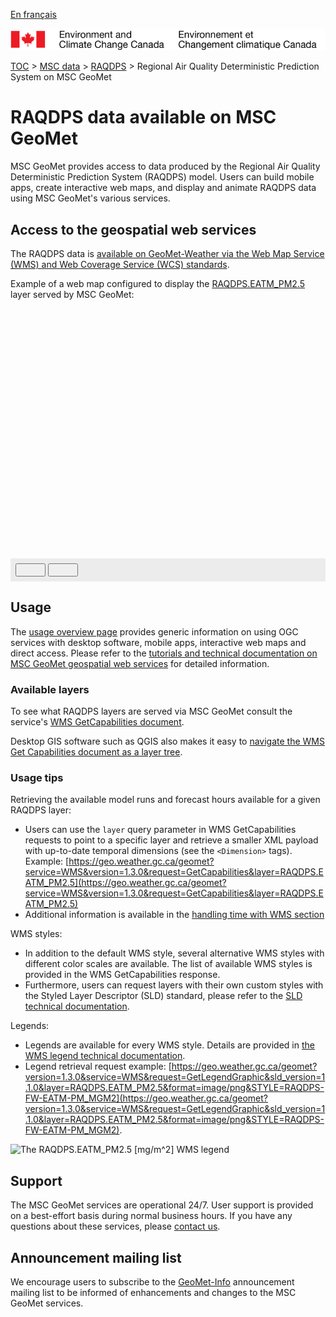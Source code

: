 [En français](readme_raqdps-geomet_fr.md)

![ECCC logo](../../img_eccc-logo.png)

[TOC](../../readme_en.md) > [MSC data](../readme_en.md) > [RAQDPS](readme_raqdps_en.md) > Regional Air Quality Deterministic Prediction System on MSC GeoMet

# RAQDPS data available on MSC GeoMet

MSC GeoMet provides access to data produced by the Regional Air Quality Deterministic Prediction System (RAQDPS) model. Users can build mobile apps, create interactive web maps, and display and animate RAQDPS data using MSC GeoMet's various services.


## Access to the geospatial web services

The RAQDPS data is [available on GeoMet-Weather via the Web Map Service (WMS) and Web Coverage Service (WCS) standards](../../msc-geomet/readme_en.md).

Example of a web map configured to display the [RAQDPS.EATM_PM2.5](https://geo.weather.gc.ca/geomet?service=WMS&version=1.3.0&request=GetCapabilities&layer=RAQDPS-RAQDPS.EATM_PM2.5) layer served by MSC GeoMet:

<div id="map" style="height: 400px;"></div>
<div id="controller" role="group" aria-label="Animation controls" style="background: #ececec; padding: 0.5rem;">
  <button id="play" class="btn btn-primary btn-sm" type="button"><i class="fa fa-play" style="padding: 0rem 1rem"></i></button>
  <button id="pause" class="btn btn-primary btn-sm" type="button"><i class="fa fa-pause" style="padding: 0rem 1rem"></i></button>
  <span id="info" style="padding-left: 0.5rem;"></span>
</div>

## Usage

The [usage overview page](../../usage/readme_en.md) provides generic information on using OGC services with desktop software, mobile apps, interactive web maps and direct access. Please refer to the [tutorials and technical documentation on MSC GeoMet geospatial web services](../../msc-geomet/readme_en.md) for detailed information.

### Available layers

To see what RAQDPS layers are served via MSC GeoMet consult the service's [WMS GetCapabilities document](https://geo.weather.gc.ca/geomet?service=WMS&version=1.3.0&request=GetCapabilities). 

Desktop GIS software such as QGIS also makes it easy to [navigate the WMS Get Capabilities document as a layer tree](../../usage/tutorial_WMS_QGIS_en.md).

### Usage tips

Retrieving the available model runs and forecast hours available for a given RAQDPS layer:

* Users can use the `layer` query parameter in WMS GetCapabilities requests to point to a specific layer and retrieve a smaller XML payload with up-to-date temporal dimensions (see the `<Dimension>` tags). Example: [https://geo.weather.gc.ca/geomet?service=WMS&version=1.3.0&request=GetCapabilities&layer=RAQDPS.EATM_PM2.5](https://geo.weather.gc.ca/geomet?service=WMS&version=1.3.0&request=GetCapabilities&layer=RAQDPS.EATM_PM2.5)
* Additional information is available in the [handling time with WMS section](../../../msc-geomet/web-services_en#handling-time)

WMS styles:

* In addition to the default WMS style, several alternative WMS styles with different color scales are available. The list of available WMS styles is provided in the WMS GetCapabilities response.
* Furthermore, users can request layers with their own custom styles with the Styled Layer Descriptor (SLD) standard, please refer to the [SLD technical documentation](../../../msc-geomet/web-services_en#handling-styles).

Legends:

* Legends are available for every WMS style. Details are provided in [the WMS legend technical documentation](../../../msc-geomet/web-services_en#wms-getlegendgraphic).
* Legend retrieval request example: [https://geo.weather.gc.ca/geomet?version=1.3.0&service=WMS&request=GetLegendGraphic&sld_version=1.1.0&layer=RAQDPS.EATM_PM2.5&format=image/png&STYLE=RAQDPS-FW-EATM-PM_MGM2](https://geo.weather.gc.ca/geomet?version=1.3.0&service=WMS&request=GetLegendGraphic&sld_version=1.1.0&layer=RAQDPS.EATM_PM2.5&format=image/png&STYLE=RAQDPS-FW-EATM-PM_MGM2).

![The RAQDPS.EATM_PM2.5 [mg/m^2] WMS legend](https://geo.weather.gc.ca/geomet?version=1.3.0&service=WMS&request=GetLegendGraphic&sld_version=1.1.0&layer=RAQDPS.EATM_PM2.5&format=image/png&STYLE=RAQDPS-FW-EATM-PM_MGM2)


## Support

The MSC GeoMet services are operational 24/7. User support is provided on a best-effort basis during normal business hours. If you have any questions about these services, please [contact us](https://weather.gc.ca/mainmenu/contact_us_e.html).


## Announcement mailing list

We encourage users to subscribe to the [GeoMet-Info](https://lists.ec.gc.ca/cgi-bin/mailman/listinfo/geomet-info) announcement mailing list to be informed of enhancements and changes to the MSC GeoMet services.

<link rel="stylesheet" href="https://cdnjs.cloudflare.com/ajax/libs/openlayers/4.6.5/ol.css" integrity="sha256-rQq4Fxpq3LlPQ8yP11i6Z2lAo82b6ACDgd35CKyNEBw=" crossorigin="anonymous" />
<script src="https://cdn.polyfill.io/v2/polyfill.min.js?features=requestAnimationFrame,Element.prototype.classList,URL"></script>
<script src="https://cdnjs.cloudflare.com/ajax/libs/openlayers/4.6.5/ol.js" integrity="sha256-77IKwU93jwIX7zmgEBfYGHcmeO0Fx2MoWB/ooh9QkBA=" crossorigin="anonymous"></script>
<script>
    function isIE() {
      return window.navigator.userAgent.match(/(MSIE|Trident)/);
    }
    var head = document.getElementsByTagName('head')[0];
    var js = document.createElement("script");
    js.type = "text/javascript";
    if (isIE())
    {
        js.src = "../../../js/raqdps_ie.js";
        document.getElementById("controller").setAttribute("hidden", true);
    }
    else
    {
        js.src = "../../../js/raqdps.js";
    }
    head.appendChild(js);
</script>
